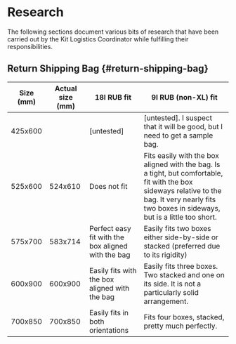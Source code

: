 # Research

The following sections document various bits of research that have been carried out by the Kit Logistics Coordinator while fulfilling their responsibilities.

## Return Shipping Bag {#return-shipping-bag}

| Size \(mm\) | Actual size \(mm\) | 18l RUB fit | 9l RUB \(non-XL\) fit |
| --- | --- | --- | --- |
| 425x600 |  | \[untested\] | \[untested\]. I suspect that it will be good, but I need to get a sample bag. |
| 525x600 | 524x610 | Does not fit | Fits easily with the box aligned with the bag. Is a tight, but comfortable, fit with the box sideways relative to the bag. It very nearly fits two boxes in sideways, but is a little too short. |
| 575x700 | 583x714 | Perfect easy fit with the box aligned with the bag | Easily fits two boxes either side-by-side or stacked \(preferred due to its rigidity\) |
| 600x900 | 600x900 | Easily fits with the box aligned with the bag | Easily fits three boxes. Two stacked and one on its side. It is not a particularly solid arrangement. |
| 700x850 | 700x850 | Easily fits in both orientations | Fits four boxes, stacked, pretty much perfectly. |
